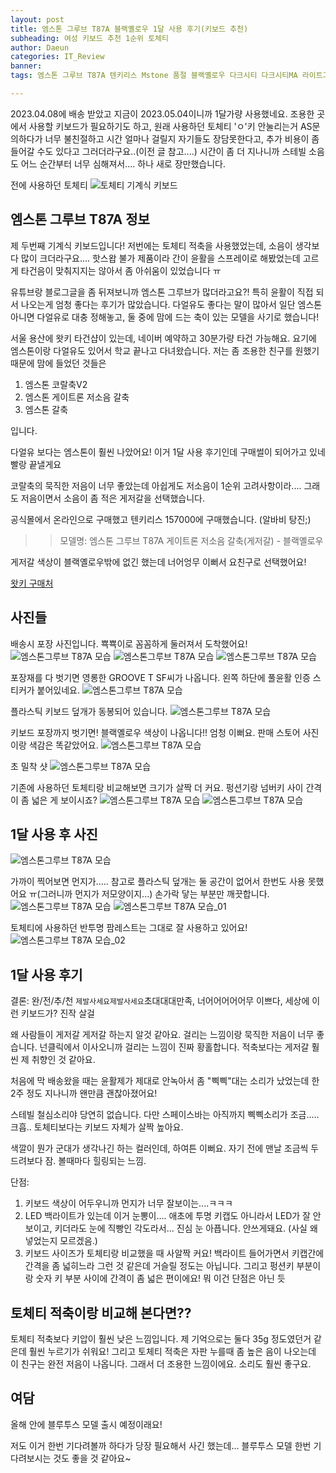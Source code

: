 ```yaml
---
layout: post
title: 엠스톤 그루브 T87A 블랙옐로우 1달 사용 후기(키보드 추천)
subheading: 여성 키보드 추천 1순위 토체티
author: Daeun
categories: IT_Review
banner:
tags: 엠스톤 그루브 T87A 텐키리스 Mstone 품절 블랙옐로우 다크시티 다크시티MA 라이트그레이 토체티 듀가드 저소음갈축 게이트론 게저갈 키캡 블루투스_기계식_키보드 키보드추천 기계식키보드

---
```


2023.04.08에 배송 받았고 지금이 2023.05.04이니까 1달가량 사용했네요.
조용한 곳에서 사용할 키보드가 필요하기도 하고, 원래 사용하던 토체티 'ㅇ'키 안눌리는거 AS문의하다가 너무 불친절하고 시간 얼마나 걸릴지 자기들도 장담못한다고, 추가 비용이 좀 들어갈 수도 있다고 그러더라구요..(이전 글 참고....) 시간이 좀 더 지나니까 스테빌 소음도 어느 순간부터 너무 심해져서.... 하나 새로 장만했습니다.

전에 사용하던 토체티
![토체티 기계식 키보드](https://user-images.githubusercontent.com/79370538/236681644-62e29612-526e-4746-903d-6130bfd23a86.jpg)

## 엠스톤 그루브 T87A 정보
제 두번째 기계식 키보드입니다! 저번에는 토체티 적축을 사용했었는데, 소음이 생각보다 많이 크더라구요.... 핫스왑 불가 제품이라 간이 윤활을 스프레이로 해봤었는데 고르게 타건음이 맞춰지지는 않아서 좀 아쉬움이 있었습니다 ㅠ

유튜브랑 블로그글을 좀 뒤져보니까 엠스톤 그루브가 많더라고요?! 특히 윤활이 직접 되서 나오는게 엄청 좋다는 후기가 많았습니다. 다얼유도 좋다는 말이 많아서 일단 엠스톤 아니면 다얼유로 대충 정해놓고, 둘 중에 맘에 드는 축이 있는 모델을 사기로 했습니다!

서울 용산에 왓키 타건샵이 있는데, 네이버 예약하고 30분가량 타건 가능해요. 요기에 엠스톤이랑 다얼유도 있어서 학교 끝나고 다녀왔습니다. 저는 좀 조용한 친구를 원했기 때문에 맘에 들었던 것들은 

1. 엠스톤 코랄축V2
2. 엠스톤 게이트론 저소음 갈축
3. 엠스톤 갈축

입니다.

다얼유 보다는 엠스톤이 훨씬 나았어요!
이거 1달 사용 후기인데 구매썰이 되어가고 있네 빨랑 끝낼게요

코랄축의 묵직한 저음이 너무 좋았는데 아쉽게도 저소음이 1순위 고려사항이라.... 그래도 저음이면서 소음이 좀 적은 게저갈을 선택했습니다.

공식몰에서 온라인으로 구매했고 텐키리스 157000에 구매했습니다. (알바비 탕진;)

>> 모델명: 엠스톤 그루브 T87A 게이트론 저소음 갈축(게저갈) - 블랙옐로우

게저갈 색상이 블랙옐로우밖에 없긴 했는데 너어엉무 이뻐서 요친구로 선택했어요! 

[왓키 구매처](https://smartstore.naver.com/whatkey/products/4954546959?NaPm=ct%3Dlh962qiz%7Cci%3Dcheckout%7Ctr%3Dmyv%7Ctrx%3D%7Chk%3D2ce4f304926de5dbbee74be8c86f2aaa4f8f9432#REVIEW)


## 사진들
배송시 포장 사진입니다. 뾱뾱이로 꼼꼼하게 둘러져서 도착했어요!
![엠스톤그루브 T87A 모습](https://user-images.githubusercontent.com/79370538/236681586-c3f07fb3-5443-410d-bfb4-927fa0def1d5.jpg)
![엠스톤그루브 T87A 모습](https://user-images.githubusercontent.com/79370538/236681587-df7f43ec-7cb2-468b-8077-a7fe398859e3.jpg)
![엠스톤그루브 T87A 모습](https://user-images.githubusercontent.com/79370538/236681589-bffc35e2-8ed4-49b6-bb8c-da6df35caa92.jpg)

포장재를 다 벗기면 영롱한 GROOVE T SF씨가 나옵니다.
왼쪽 하단에 풀윤활 인증 스티커가 붙어있네요.
![엠스톤그루브 T87A 모습](https://user-images.githubusercontent.com/79370538/236681591-99430378-14a3-4f2f-b742-111817f92f0c.jpg)

플라스틱 키보드 덮개가 동봉되어 있습니다.
![엠스톤그루브 T87A 모습](https://user-images.githubusercontent.com/79370538/236681592-e69d46c0-719c-4a85-b5bf-999854420e21.jpg)

키보드 포장까지 벗기면! 블랙옐로우 색상이 나옵니다!! 엄청 이뻐요. 판매 스토어 사진이랑 색감은 똑같았어요.
![엠스톤그루브 T87A 모습](https://user-images.githubusercontent.com/79370538/236681593-aed0bb7f-0455-461b-9852-772e0c355c7e.jpg)

초 밀착 샷
![엠스톤그루브 T87A 모습](https://user-images.githubusercontent.com/79370538/236681595-4b11ec76-2f94-4bee-b90d-436a23adfad7.jpg)

기존에 사용하던 토체티랑 비교해보면 크기가 살짝 더 커요. 펑션기랑 넘버키 사이 간격이 좀 넓은 게 보이시죠?
![엠스톤그루브 T87A 모습](https://user-images.githubusercontent.com/79370538/236681597-1fe9ac87-181c-46bd-b05e-5eea5bf28e5f.jpg)
![엠스톤그루브 T87A 모습](https://user-images.githubusercontent.com/79370538/236681598-de55b0af-34c7-47b1-9546-41699a8f3ff8.jpg)

## 1달 사용 후 사진
![엠스톤그루브 T87A 모습](https://user-images.githubusercontent.com/79370538/236681601-2365583b-3c64-4a10-a96a-06c712bd4212.jpg)

가까이 찍어보면 먼지가..... 참고로 플라스틱 덮개는 둘 공간이 없어서 한번도 사용 못했어요 ㅠ(그러니까 먼지가 저모양이지...) 손가락 닿는 부분만 깨끗합니다.
![엠스톤그루브 T87A 모습](https://user-images.githubusercontent.com/79370538/236681605-0a779cd1-ff77-4586-8c63-e43ba5cb026f.jpg)
![엠스톤그루브 T87A 모습_01](https://user-images.githubusercontent.com/79370538/236681606-dc3c907d-4d6d-4004-9a94-fd49f3bb2776.jpg)

토체티에 사용하던 반투명 팜레스트는 그대로 잘 사용하고 있어요!
![엠스톤그루브 T87A 모습_02](https://user-images.githubusercontent.com/79370538/236681609-8b81eadd-7ce4-4786-bc18-ced50d1d2290.jpg)

## 1달 사용 후기
결론: 완/전/추/천 `제발사세요제발사세요`초대대대만족, 너어어어어어무 이쁘다, 세상에 이런 키보드가? 진작 살걸

왜 사람들이 게저갈 게저갈 하는지 알것 같아요. 걸리는 느낌이랑 묵직한 저음이 너무 좋습니다. 넌클릭에서 이사오니까 걸리는 느낌이 진짜 황홀합니다. 적축보다는 게저갈 훨씬 제 취향인 것 같아요.

처음에 막 배송왔을 때는 윤활제가 제대로 안녹아서 좀 "삑삑"대는 소리가 났었는데 한 2주 정도 지나니까 왠만큼 괜찮아졌어요! 

스테빌 철심소리야 당연히 없습니다. 다만 스페이스바는 아직까지 삑삑소리가 조금..... 크흡.. 토체티보다는 키보드 자체가 살짝 높아요. 

색깔이 뭔가 군대가 생각나긴 하는 컬러인데, 하여튼 이뻐요. 자기 전에 맨날 조금씩 두드려보다 잠. 볼때마다 힐링되는 느낌.

단점: 
1. 키보드 색상이 어두우니까 먼지가 너무 잘보이는....ㅋㅋㅋ
2. LED 백라이트가 있는데 이거 눈뽕이.... 애초에 투명 키캡도 아니라서 LED가 잘 안보이고, 키더라도 눈에 직빵인 각도라서... 진심 눈 아픕니다. 안쓰게돼요. (사실 왜 넣었는지 모르겠음.)
3. 키보드 사이즈가 토체티랑 비교했을 때 사알짝 커요! 백라이트 들어가면서 키캡간에 간격을 좀 넓히느라 그런 것 같은데 거슬릴 정도는 아닙니다. 그리고 펑션키 부분이랑 숫자 키 부분 사이에 간격이 좀 넓은 편이에요! 뭐 이건 단점은 아닌 듯

## 토체티 적축이랑 비교해 본다면??
토체티 적축보다 키압이 훨씬 낮은 느낌입니다. 제 기억으로는 둘다 35g 정도였던거 같은데 훨씬 누르기가 쉬워요! 
그리고 토체티 적축은 자판 누를때 좀 높은 음이 나오는데 이 친구는 완전 저음이 나옵니다. 그래서 더 조용한 느낌이에요. 소리도 훨씬 좋구요.

## 여담
올해 안에 블루투스 모델 출시 예정이래요!

저도 이거 한번 기다려볼까 하다가 당장 필요해서 사긴 했는데... 블루투스 모델 한번 기다려보시는 것도 좋을 것 같아요~